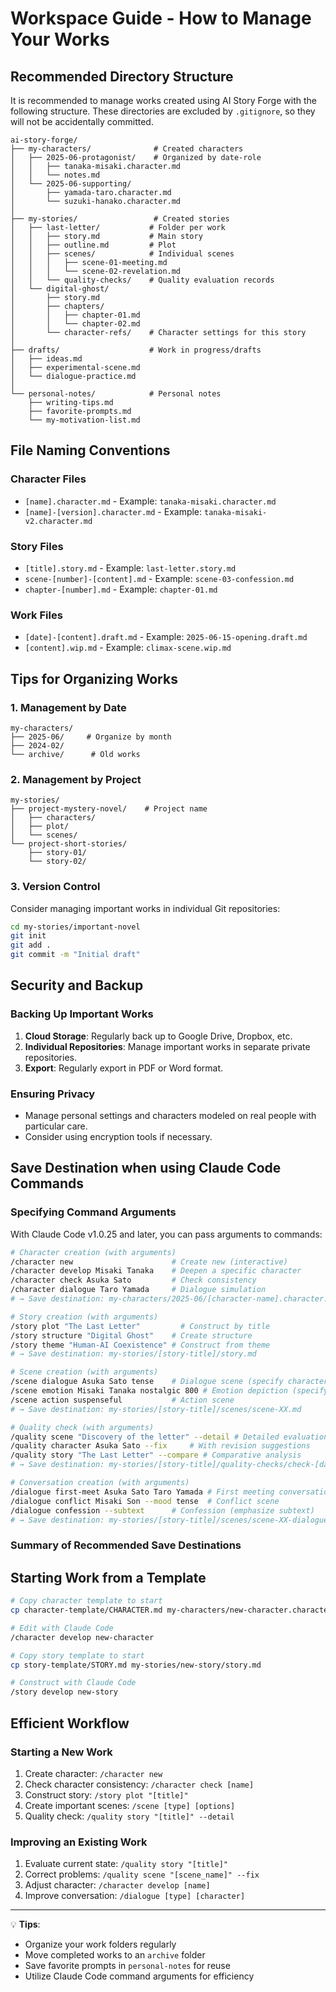 # Workspace Guide - How to Manage Your Works

## Recommended Directory Structure

It is recommended to manage works created using AI Story Forge with the following structure. These directories are excluded by `.gitignore`, so they will not be accidentally committed.

```
ai-story-forge/
├── my-characters/              # Created characters
│   ├── 2025-06-protagonist/    # Organized by date-role
│   │   ├── tanaka-misaki.character.md
│   │   └── notes.md
│   └── 2025-06-supporting/
│       ├── yamada-taro.character.md
│       └── suzuki-hanako.character.md
│
├── my-stories/                 # Created stories
│   ├── last-letter/           # Folder per work
│   │   ├── story.md           # Main story
│   │   ├── outline.md         # Plot
│   │   ├── scenes/            # Individual scenes
│   │   │   ├── scene-01-meeting.md
│   │   │   └── scene-02-revelation.md
│   │   └── quality-checks/    # Quality evaluation records
│   └── digital-ghost/
│       ├── story.md
│       ├── chapters/
│       │   ├── chapter-01.md
│       │   └── chapter-02.md
│       └── character-refs/    # Character settings for this story
│
├── drafts/                    # Work in progress/drafts
│   ├── ideas.md
│   ├── experimental-scene.md
│   └── dialogue-practice.md
│
└── personal-notes/            # Personal notes
    ├── writing-tips.md
    ├── favorite-prompts.md
    └── my-motivation-list.md
```

## File Naming Conventions

### Character Files
- `[name].character.md` - Example: `tanaka-misaki.character.md`
- `[name]-[version].character.md` - Example: `tanaka-misaki-v2.character.md`

### Story Files
- `[title].story.md` - Example: `last-letter.story.md`
- `scene-[number]-[content].md` - Example: `scene-03-confession.md`
- `chapter-[number].md` - Example: `chapter-01.md`

### Work Files
- `[date]-[content].draft.md` - Example: `2025-06-15-opening.draft.md`
- `[content].wip.md` - Example: `climax-scene.wip.md`

## Tips for Organizing Works

### 1. Management by Date
```
my-characters/
├── 2025-06/     # Organize by month
├── 2024-02/
└── archive/      # Old works
```

### 2. Management by Project
```
my-stories/
├── project-mystery-novel/    # Project name
│   ├── characters/
│   ├── plot/
│   └── scenes/
└── project-short-stories/
    ├── story-01/
    └── story-02/
```

### 3. Version Control
Consider managing important works in individual Git repositories:
```bash
cd my-stories/important-novel
git init
git add .
git commit -m "Initial draft"
```

## Security and Backup

### Backing Up Important Works
1. **Cloud Storage**: Regularly back up to Google Drive, Dropbox, etc.
2. **Individual Repositories**: Manage important works in separate private repositories.
3. **Export**: Regularly export in PDF or Word format.

### Ensuring Privacy
- Manage personal settings and characters modeled on real people with particular care.
- Consider using encryption tools if necessary.

## Save Destination when using Claude Code Commands

### Specifying Command Arguments

With Claude Code v1.0.25 and later, you can pass arguments to commands:

```bash
# Character creation (with arguments)
/character new                      # Create new (interactive)
/character develop Misaki Tanaka    # Deepen a specific character
/character check Asuka Sato         # Check consistency
/character dialogue Taro Yamada     # Dialogue simulation
# → Save destination: my-characters/2025-06/[character-name].character.md

# Story creation (with arguments)
/story plot "The Last Letter"         # Construct by title
/story structure "Digital Ghost"    # Create structure
/story theme "Human-AI Coexistence" # Construct from theme
# → Save destination: my-stories/[story-title]/story.md

# Scene creation (with arguments)
/scene dialogue Asuka Sato tense    # Dialogue scene (specify character and atmosphere)
/scene emotion Misaki Tanaka nostalgic 800 # Emotion depiction (specify character count)
/scene action suspenseful           # Action scene
# → Save destination: my-stories/[story-title]/scenes/scene-XX.md

# Quality check (with arguments)
/quality scene "Discovery of the letter" --detail # Detailed evaluation
/quality character Asuka Sato --fix     # With revision suggestions
/quality story "The Last Letter" --compare # Comparative analysis
# → Save destination: my-stories/[story-title]/quality-checks/check-[date].md

# Conversation creation (with arguments)
/dialogue first-meet Asuka Sato Taro Yamada # First meeting conversation
/dialogue conflict Misaki Son --mood tense  # Conflict scene
/dialogue confession --subtext      # Confession (emphasize subtext)
# → Save destination: my-stories/[story-title]/scenes/scene-XX-dialogue.md
```

### Summary of Recommended Save Destinations

## Starting Work from a Template

```bash
# Copy character template to start
cp character-template/CHARACTER.md my-characters/new-character.character.md

# Edit with Claude Code
/character develop new-character

# Copy story template to start
cp story-template/STORY.md my-stories/new-story/story.md

# Construct with Claude Code
/story develop new-story
```

## Efficient Workflow

### Starting a New Work
1. Create character: `/character new`
2. Check character consistency: `/character check [name]`
3. Construct story: `/story plot "[title]"`
4. Create important scenes: `/scene [type] [options]`
5. Quality check: `/quality story "[title]" --detail`

### Improving an Existing Work
1. Evaluate current state: `/quality story "[title]"`
2. Correct problems: `/quality scene "[scene_name]" --fix`
3. Adjust character: `/character develop [name]`
4. Improve conversation: `/dialogue [type] [character]`

---

💡 **Tips**:
- Organize your work folders regularly
- Move completed works to an `archive` folder
- Save favorite prompts in `personal-notes` for reuse
- Utilize Claude Code command arguments for efficiency